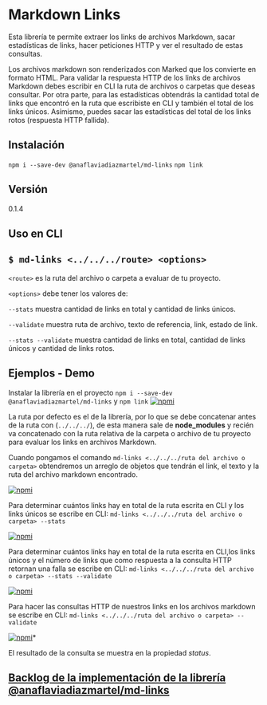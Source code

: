 # Markdown Links

Esta librería te permite extraer los links de archivos Markdown, sacar estadísticas de links, hacer peticiones HTTP y ver el resultado de estas consultas.

Los archivos markdown son renderizados con Marked que los convierte en formato HTML. Para validar la respuesta HTTP de los links de archivos Markdown debes escribir en CLI la ruta de archivos o carpetas que deseas consultar. Por otra parte, para las estadísticas obtendrás la cantidad total de links que encontró en la ruta que escribiste en CLI y también el total de los links únicos. Asímismo, puedes sacar las estadísticas del total de los links rotos (respuesta HTTP fallida).

## Instalación

`npm i --save-dev @anaflaviadiazmartel/md-links`
`npm link`

## Versión

0.1.4

## Uso en CLI

`$ md-links <../../../route> <options>`
----------------------
`<route>` es la ruta del archivo o carpeta a evaluar de tu proyecto.

`<options>` debe tener los valores de:

`--stats` muestra cantidad de links en total y cantidad de links únicos.

`--validate` muestra ruta de archivo, texto de referencia, link, estado de link.

`--stats --validate` muestra cantidad de links en total, cantidad de links únicos y cantidad de links rotos.

## Ejemplos - Demo

Instalar la librería en el proyecto `npm i --save-dev @anaflaviadiazmartel/md-links` y `npm link`
[![npmi](https://imgur.com/vZsyeYX.png)](https://imgur.com/vZsyeYX.png)

La ruta por defecto es el de la librería, por lo que se debe concatenar antes de la ruta con (`../../../`), de esta manera sale de **node_modules** y recién va concatenado con la ruta relativa de la carpeta o archivo de tu proyecto para evaluar los links en archivos Markdown.

Cuando pongamos el comando `md-links <../../../ruta del archivo o carpeta>` obtendremos un arreglo de objetos que tendrán el link, el texto y la ruta del archivo markdown encontrado.

[![npmi](https://imgur.com/mqKCSPV.png)](https://imgur.com/mqKCSPV.png)

Para determinar cuántos links hay en total de la ruta escrita en CLI y los links únicos se escribe en CLI:
`md-links <../../../ruta del archivo o carpeta> --stats`

[![npmi](https://imgur.com/PV7XpUM.png)](https://imgur.com/PV7XpUM.png)

Para determinar cuántos links hay en total de la ruta escrita en CLI,los links únicos y el número de links que como respuesta a la consulta HTTP retornan una falla se escribe en CLI:
`md-links <../../../ruta del archivo o carpeta> --stats --validate`

[![npmi](https://imgur.com/PLosLnQ.png)](https://imgur.com/PLosLnQ.png)

Para hacer las consultas HTTP de nuestros links en los archivos markdown se escribe en CLI:
`md-links <../../../ruta del archivo o carpeta> --validate`

[![npmi](https://imgur.com/YN7LCry.png)](https://imgur.com/YN7LCry.png)*

El resultado de la consulta se muestra en la propiedad *status*.

## [Backlog de la implementación de la librería @anaflaviadiazmartel/md-links](https://github.com/AnaflaviaDiaz/lim20181-Track-FE-markdown-list/projects/1)
